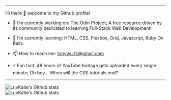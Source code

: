 -------

Hi there :wave: welcome to my Github profile!


- :telescope: I’m currently working on: The Odin Project; A free resource driven by its community dedicated to learning Full-Stack Web Development!

- :seedling: I’m currently learning: HTML, CSS, Flexbox, Grid, Javascript, Ruby On Rails.

- :mailbox: How to reach me: tonywu.fs@gmail.com

- :zap: Fun fact: 48 hours of YouTube footage gets uploaded every single minute; Oh boy... When will the CSS tutorials end?

-------

<img align="left" alt="LuvKatie's Github stats" src="https://github-readme-stats.vercel.app/api?username=LuvKatie&show_icons=true&hide_border=true&theme=dracula">
<br>
<img align="left" alt="LuvKatie's Github stats" src="https://github-readme-stats.vercel.app/api/top-langs/?username=LuvKatie&theme=dracula">
